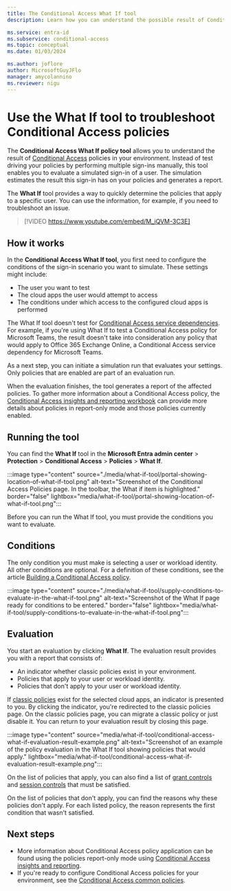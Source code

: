 ```yaml
---
title: The Conditional Access What If tool
description: Learn how you can understand the possible result of Conditional Access policies in your environment.

ms.service: entra-id
ms.subservice: conditional-access
ms.topic: conceptual
ms.date: 01/03/2024

ms.author: joflore
author: MicrosoftGuyJFlo
manager: amycolannino
ms.reviewer: nigu
---
```

# Use the What If tool to troubleshoot Conditional Access policies

The **Conditional Access What If policy tool** allows you to understand the result of [Conditional Access](./overview.md) policies in your environment. Instead of test driving your policies by performing multiple sign-ins manually, this tool enables you to evaluate a simulated sign-in of a user. The simulation estimates the result this sign-in has on your policies and generates a report.

The **What If** tool provides a way to quickly determine the policies that apply to a specific user. You can use the information, for example, if you need to troubleshoot an issue.

> [!VIDEO https://www.youtube.com/embed/M_iQVM-3C3E]

## How it works

In the **Conditional Access What If tool**, you first need to configure the conditions of the sign-in scenario you want to simulate. These settings might include:

- The user you want to test
- The cloud apps the user would attempt to access
- The conditions under which access to the configured cloud apps is performed

The What If tool doesn't test for [Conditional Access service dependencies](service-dependencies.md). For example, if you're using What If to test a Conditional Access policy for Microsoft Teams, the result doesn't take into consideration any policy that would apply to Office 365 Exchange Online, a Conditional Access service dependency for Microsoft Teams.

As a next step, you can initiate a simulation run that evaluates your settings. Only policies that are enabled are part of an evaluation run.

When the evaluation finishes, the tool generates a report of the affected policies. To gather more information about a Conditional Access policy, the [Conditional Access insights and reporting workbook](howto-conditional-access-insights-reporting.md) can provide more details about policies in report-only mode and those policies currently enabled.

## Running the tool

You can find the **What If** tool in the **Microsoft Entra admin center** > **Protection** > **Conditional Access** > **Policies** > **What If**.

:::image type="content" source="./media/what-if-tool/portal-showing-location-of-what-if-tool.png" alt-text="Screenshot of the Conditional Access Policies page. In the toolbar, the What if item is highlighted." border="false" lightbox="media/what-if-tool/portal-showing-location-of-what-if-tool.png":::

Before you can run the What If tool, you must provide the conditions you want to evaluate.

## Conditions

The only condition you must make is selecting a user or workload identity. All other conditions are optional. For a definition of these conditions, see the article [Building a Conditional Access policy](concept-conditional-access-policies.md).

:::image type="content" source="./media/what-if-tool/supply-conditions-to-evaluate-in-the-what-if-tool.png" alt-text="Screenshot of the What If page ready for conditions to be entered." border="false" lightbox="media/what-if-tool/supply-conditions-to-evaluate-in-the-what-if-tool.png":::

## Evaluation

You start an evaluation by clicking **What If**. The evaluation result provides you with a report that consists of:

- An indicator whether classic policies exist in your environment.
- Policies that apply to your user or workload identity.
- Policies that don't apply to your user or workload identity.

If [classic policies](./policy-migration-mfa.md) exist for the selected cloud apps, an indicator is presented to you. By clicking the indicator, you're redirected to the classic policies page. On the classic policies page, you can migrate a classic policy or just disable it. You can return to your evaluation result by closing this page.

:::image type="content" source="media/what-if-tool/conditional-access-what-if-evaluation-result-example.png" alt-text="Screenshot of an example of the policy evaluation in the What If tool showing policies that would apply." lightbox="media/what-if-tool/conditional-access-what-if-evaluation-result-example.png":::

On the list of policies that apply, you can also find a list of [grant controls](concept-conditional-access-grant.md) and [session controls](concept-conditional-access-session.md) that must be satisfied.

On the list of policies that don't apply, you can find the reasons why these policies don't apply. For each listed policy, the reason represents the first condition that wasn't satisfied.

## Next steps

- More information about Conditional Access policy application can be found using the policies report-only mode using [Conditional Access insights and reporting](howto-conditional-access-insights-reporting.md).
- If you're ready to configure Conditional Access policies for your environment, see the [Conditional Access common policies](concept-conditional-access-policy-common.md).
